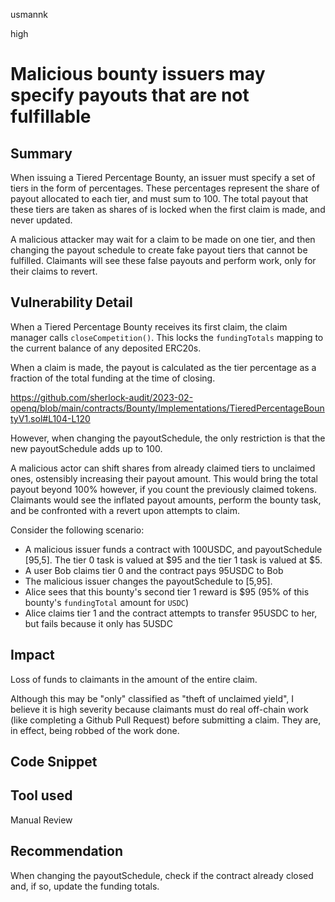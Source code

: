 usmannk

high

# Malicious bounty issuers may specify payouts that are not fulfillable

## Summary

When issuing a Tiered Percentage Bounty, an issuer must specify a set of tiers in the form of percentages. These percentages represent the share of payout allocated to each tier, and must sum to 100. The total payout that these tiers are taken as shares of is locked when the first claim is made, and never updated.

A malicious attacker may wait for a claim to be made on one tier, and then changing the payout schedule to create fake payout tiers that cannot be fulfilled. Claimants will see these false payouts and perform work, only for their claims to revert.

## Vulnerability Detail

When a Tiered Percentage Bounty receives its first claim, the claim manager calls `closeCompetition()`. This locks the `fundingTotals` mapping to the current balance of any deposited ERC20s. 

When a claim is made, the payout is calculated as the tier percentage as a fraction of the total funding at the time of closing.

https://github.com/sherlock-audit/2023-02-openq/blob/main/contracts/Bounty/Implementations/TieredPercentageBountyV1.sol#L104-L120

However, when changing the payoutSchedule, the only restriction is that the new payoutSchedule adds up to 100.

A malicious actor can shift shares from already claimed tiers to unclaimed ones, ostensibly increasing their payout amount. This would bring the total payout beyond 100% however, if you count the previously claimed tokens. Claimants would see the inflated payout amounts, perform the bounty task, and be confronted with a revert upon attempts to claim.

Consider the following scenario:
- A malicious issuer funds a contract with 100USDC, and payoutSchedule [95,5]. The tier 0 task is valued at $95 and the tier 1 task is valued at $5.
- A user Bob claims tier 0 and the  contract pays 95USDC to Bob
- The malicious issuer changes the payoutSchedule to [5,95].
- Alice sees that this bounty's second tier 1 reward is $95 (95% of this bounty's `fundingTotal` amount for `USDC`)
- Alice claims tier 1 and the contract attempts to transfer 95USDC to her, but fails because it only has 5USDC

## Impact

Loss of funds to claimants in the amount of the entire claim.

Although this may be "only" classified as "theft of unclaimed yield", I believe it is high severity because claimants must do real off-chain work (like completing a Github Pull Request) before submitting a claim. They are, in effect, being robbed of the work done.

## Code Snippet

## Tool used

Manual Review

## Recommendation

When changing the payoutSchedule, check if the contract already closed and, if so, update the funding totals.